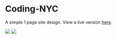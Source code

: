 # Coding-NYC
A simple 1 page site design. View a live version [here](https://aekari.github.io/Coding-NYC/).

![](https://i.imgur.com/REh52Vx.png)
![](https://i.imgur.com/Fi3FwbX.png)
